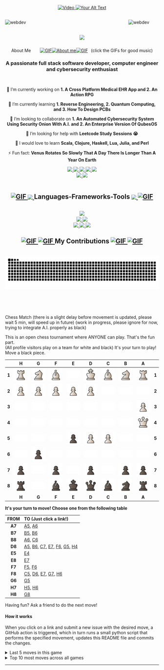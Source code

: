 <p align="center">
  <a href="https://www.youtube.com/watch?v=vpEIvRhW7NM">
    <img src="https://media4.giphy.com/media/v1.Y2lkPTc5MGI3NjExMWtlcmVnMXNic3hoMjNmN2hqbjYzbnNubThwODc0ZzdseHhoaTg3aiZlcD12MV9pbnRlcm5hbF9naWZfYnlfaWQmY3Q9Zw/6v8Eh5MHAl7WP9A78Z/giphy.gif" alt="Video" height="250px">
  </a>
  <a href="https://www.youtube.com/watch?v=VgjTx7RVJPI">
    <img src="https://i.imgur.com/0vgmLsY.gif" alt="Your Alt Text" height="250px" width="250px"> 
  </a>
</p>

<!--img align="right" src="https://visitor-badge.laobi.icu/badge?page_id=BengalPirate.BengalPirate" /-->

<!-- <img align="right" src="https://komarev.com/ghpvc/?username=BengalPirate&label=Edgerunners&color=0e75b6&style=flat" alt=BengalPirate/> -->
<br>
<a href="https://www.youtube.com/watch?v=Cd06IxUBIM0">
  <img src="https://media2.giphy.com/media/v1.Y2lkPTc5MGI3NjExOW1tOWJhd3k5cGl5dHB2aHE3dTVxdXhsZmI3aTd6enM4b3pvODN6MCZlcD12MV9pbnRlcm5hbF9naWZfYnlfaWQmY3Q9cw/12Qzy9HV97y3vcPnhE/giphy.gif" align="left" alt="webdev" width="100">
</a>
<a href="https://www.youtube.com/watch?v=VhthaXZYRNk">
  <img src="https://media1.giphy.com/media/v1.Y2lkPTc5MGI3NjExb2pwaDBna2pwZTA5dTFvMW5pdHQwM3NmanhrdjVvbjVxZzhib295YyZlcD12MV9pbnRlcm5hbF9naWZfYnlfaWQmY3Q9Zw/lNLPKnfJU5YWz1pO0v/giphy.gif" align="right" alt="webdev" width="100">
</a>

<!--<img align="right" src="Bladerunner.jpg" alt="Bladerunner Image" width="50" height="50">-->

<h1 align="center">
  <a href="https://www.youtube.com/watch?v=1JNmz17gnMw&list=RDWK2R6RNwHDY&index=2">
    <img src="https://readme-typing-svg.herokuapp.com/?font=Righteous&size=35&center=true&vCenter=true&width=500&height=70&duration=4000&lines=Hello+Friend+👋;" />
  </a>
</h1>

<div align="center" style="display: flex; align-items: center; justify-content: center;">
  <div style="margin-right: 30px;">About Me</div>
    <a href="https://www.youtube.com/watch?v=CmwRQqJsegw&list=PLF42D0352FB78B009&index=5">
      <img src="https://media0.giphy.com/media/v1.Y2lkPTc5MGI3NjExa2FxcHhrbjhhczQ2N21oMzVlNXlpZGY4bzZqOWgzbWticmQ4dmJsaiZlcD12MV9pbnRlcm5hbF9naWZfYnlfaWQmY3Q9Zw/AOSwwqVjNZlDO/giphy.gif" alt="GIF" style="width: 60px; height: 60px;">
    </a>
    <a href="https://www.youtube.com/watch?v=WeRQ_Essido">
      <img src="https://github.com/7oSkaaa/7oSkaaa/blob/main/Images/about_me.gif?raw=true" width="50px" alt="About me">
    </a>
    <a href="https://www.youtube.com/watch?v=hvzI_z65Xfs">
      <img src="https://media0.giphy.com/media/v1.Y2lkPTc5MGI3NjExa2FxcHhrbjhhczQ2N21oMzVlNXlpZGY4bzZqOWgzbWticmQ4dmJsaiZlcD12MV9pbnRlcm5hbF9naWZfYnlfaWQmY3Q9Zw/AOSwwqVjNZlDO/giphy.gif" alt="GIF" style="width: 60px; height: 60px;">
    </a>
  <div style="margin-left: 10px;">(click the GIFs for good music)</div>
</div>



<h3 align="center">A passionate full stack software developer, computer engineer and cybersecurity enthusiast</h3>

<br/>

<div align="center">

 🔭 I’m currently working on **1. A Cross Platform Medical EHR App and 2. An Action RPG**
 
 🌱 I’m currently learning **1. Reverse Engineering, 2. Quantum Computing, and 3. How To Design PCBs**
 
 👯 I’m looking to collaborate on **1. An Automated Cybersecurity System Using Security Onion With A.I. and 2. An Enterprise Version Of QubesOS**
 
 🤔 I’m looking for help with **Leetcode Study Sessions 😭**

 📖 I would love to learn **Scala, Clojure, Haskell, Lua, Julia, and Perl**
  <!-- -- 💬 Ask me about ...              - 📫 How to reach me: ... - 😄 Pronouns: **he/him** -->
 ⚡ Fun fact: **Venus Rotates So Slowly That A Day There Is Longer Than A Year On Earth**

</div>

<div align="center">
  <a href="mailto:BengalPirate@proton.me">
    <img src="https://img.shields.io/badge/Protonmail-6C4AFE?style=for-the-badge&logo=protonmail&logoColor=white"/>
  </a>
  <!--<a href="https://www.linkedin.com/in/brandon-newton-519607251/">
    <img src="https://img.shields.io/badge/LinkedIn-0077B5?style=for-the-badge&logo=linkedin&logoColor=white" />
  </a>-->
  <a href="https://gitlab.com/BengalPirate">
    <img src="https://img.shields.io/badge/Gitlab-E14328?style=for-the-badge&logo=gitlab&logoColor=FF9E1B"/>
  </a>
  <a href="https://bitbucket.org/bengalpirate/workspace/overview/">
    <img src="https://img.shields.io/badge/Bitbucket-0052CC?style=for-the-badge&logo=bitbucket&logoColor=5298FB"/>
  </a>
   <a href="https://stackoverflow.com/users/22466566/bengalpirate">
    <img src="https://img.shields.io/badge/stack_overflow-BFBDBB?style=for-the-badge&logo=stackoverflow&logoColor=F48425"/>
  </a>
  <a href="https://www.flux.ai/bengalpirate">
    <img src="https://img.shields.io/badge/Flux.AI-34544C?style=for-the-badge&logo=amazonec2&logoColor=1CFAC2"/>
  </a>
</div>
<div align="center">
  <a href="https://leetcode.com/BengalPirate/">
    <img src="https://img.shields.io/badge/LeetCode-BFBDBB?style=for-the-badge&logo=leetcode&logoColor=FFA116"/>
  </a>
  <a href="https://www.codewars.com/users/BengalPirate">
    <img src="https://img.shields.io/badge/CodeWars-B1361E?style=for-the-badge&logo=codewars&logoColor=FFFFFF"/>
  </a>
</div>

<br/>

<h2 align="center">
  <a href="https://www.youtube.com/watch?v=xKISdd2mKzU"><img src="https://media2.giphy.com/media/v1.Y2lkPTc5MGI3NjExaGZ1N29wZ2JtYWZsN3Q0ZWYxdHlwaTFueTA2c3dkdGF0MWJkdTVtcCZlcD12MV9pbnRlcm5hbF9naWZfYnlfaWQmY3Q9Zw/xebOoxouppcGs/giphy.gif" alt="GIF" style="width: 80px; height: 80px;"> </a>
  <a href ="https://www.youtube.com/watch?v=8nW4jypamrA"><img src="https://github.com/7oSkaaa/7oSkaaa/blob/main/Images/Statistics.gif?raw=true" width="50px" style="vertical-align:middle;"> </a>
  Languages-Frameworks-Tools 
  <a href ="https://www.youtube.com/watch?v=51iquRYKPbs"><img src="https://github.com/7oSkaaa/7oSkaaa/blob/main/Images/Statistics.gif?raw=true" width="50px" style="vertical-align:middle;"> </a>
  <a href="https://www.youtube.com/watch?v=z0EY-vQXRwc"><img src ="https://media4.giphy.com/media/v1.Y2lkPTc5MGI3NjExYTlvN29mNWdlYmY1eDR5Z3hoMWtybTdlNHdrZmJqaDd3ZXQ4MTY2ZCZlcD12MV9pbnRlcm5hbF9naWZfYnlfaWQmY3Q9Zw/XTAqdwCL2oEus/giphy.gif" alt="GIF" style="width: 80px; height: 80px;"></a>
</h2>

<br/>
<div align="center">
  <a href="https://skillicons.dev">
    <img src="https://skillicons.dev/icons?i=cpp,py,java,c,html,css,javascript,typescript,kotlin,swift,dart,ruby,cs,go,rust"/><br>
    <img src="https://skillicons.dev/icons?i=git,aws,azure,cloudflare,mongodb,firebase,appwrite,react,flutter,rails"/>
    <img src="https://skillicons.dev/icons?i=figma,vscode,eclipse,androidstudio,vim,bash,powershell,fortran,r,matlab,octave"/><br>
    <img src="https://skillicons.dev/icons?i=raspberrypi,tensorflow,arduino,docker,kubernetes,threejs"/>
    <img src="https://skillicons.dev/icons?i=godot,unity,unreal,blender,ai,autocad"/>
    <img src="https://skillicons.dev/icons?i=linux,redhat,debian,kali,arch,bsd,apple,windows,ros"/>
    <!-- <img src="https://skillicons.dev/icons?i=angular,aws,azure,blender,bsd,firebase,mongodb,go,gtk,haskell,jquery,mysql,node.js,php,postgres,rails,ruby,rust,sass,ts,"/>-->
  </a>
</div>

<div align="center">
  <h2> <a href="https://www.youtube.com/watch?v=_OiQYA1l9c4"><img src="https://media2.giphy.com/media/v1.Y2lkPTc5MGI3NjExYTJoanh0Y2g0aXJrdnoxeHpnaG10b2o2cXZjamRmN3p0MXRodXA2bSZlcD12MV9pbnRlcm5hbF9naWZfYnlfaWQmY3Q9Zw/26uf7ScTyyojrKIqA/giphy.gif" alt="GIF" style="width: 40px; height: 40px;"> </a> <a href="https://www.youtube.com/watch?v=SLEnDqdqAsc"><img src="https://media1.giphy.com/media/v1.Y2lkPTc5MGI3NjExMjh1YnllcHA2a3Y5bTgwZTRpZGJqMGNqMDA4cTBsbGxuaWU4cXRtcyZlcD12MV9pbnRlcm5hbF9naWZfYnlfaWQmY3Q9Zw/3oKIPlCroSFHV8uoko/giphy.gif" alt="GIF" style="width: 40px; height: 40px;"> </a> My Contributions <a href="https://www.youtube.com/watch?v=iKBCVZqqooY"><img src="https://media1.giphy.com/media/v1.Y2lkPTc5MGI3NjExMjh1YnllcHA2a3Y5bTgwZTRpZGJqMGNqMDA4cTBsbGxuaWU4cXRtcyZlcD12MV9pbnRlcm5hbF9naWZfYnlfaWQmY3Q9Zw/3oKIPlCroSFHV8uoko/giphy.gif" alt="GIF" style="width: 40px; height: 40px;"> <a href="https://www.youtube.com/watch?v=BXqblYbUAeI"> <img src="https://media2.giphy.com/media/v1.Y2lkPTc5MGI3NjExYTJoanh0Y2g0aXJrdnoxeHpnaG10b2o2cXZjamRmN3p0MXRodXA2bSZlcD12MV9pbnRlcm5hbF9naWZfYnlfaWQmY3Q9Zw/26uf7ScTyyojrKIqA/giphy.gif" alt="GIF" style="width: 40px; height: 40px;"> </a> </h2>
  <br>
  <a href= "https://www.youtube.com/watch?v=B7PnQBn5k_E">  
    <img alt="snake eating my contributions" src="https://raw.githubusercontent.com/BengalPirate/BengalPirate/output/github-contribution-grid-snake.svg"/>
  </a>

  <br/><br/><br/>
</div>

Chess Match 
(there is a slight delay before movement is updated, please wait 5 min, will speed up in future)
(work in progress, please ignore for now, trying to integrate A.I. properly as black)

This is an open chess tournament where ANYONE can play. That's the fun part.  
(All profile visitors play on a team for white and black)
It's your turn to play! Move a <!-- BEGIN TURN -->black<!-- END TURN --> piece.

<!-- BEGIN CHESS BOARD -->
|   | H | G | F | E | D | C | B | A |   |
|---|:-:|:-:|:-:|:-:|:-:|:-:|:-:|:-:|:-:|
| **1** | <img src="img/white/rook.svg" width=50px> | <img src="img/white/knight.svg" width=50px> | <img src="img/white/bishop.svg" width=50px> | <img src="img/blank.png" width=50px> | <img src="img/white/king.svg" width=50px> | <img src="img/white/bishop.svg" width=50px> | <img src="img/white/knight.svg" width=50px> | <img src="img/white/rook.svg" width=50px> | **1** |
| **2** | <img src="img/white/pawn.svg" width=50px> | <img src="img/white/pawn.svg" width=50px> | <img src="img/white/pawn.svg" width=50px> | <img src="img/white/pawn.svg" width=50px> | <img src="img/white/pawn.svg" width=50px> | <img src="img/blank.png" width=50px> | <img src="img/blank.png" width=50px> | <img src="img/blank.png" width=50px> | **2** |
| **3** | <img src="img/blank.png" width=50px> | <img src="img/blank.png" width=50px> | <img src="img/blank.png" width=50px> | <img src="img/blank.png" width=50px> | <img src="img/blank.png" width=50px> | <img src="img/blank.png" width=50px> | <img src="img/blank.png" width=50px> | <img src="img/white/pawn.svg" width=50px> | **3** |
| **4** | <img src="img/blank.png" width=50px> | <img src="img/blank.png" width=50px> | <img src="img/blank.png" width=50px> | <img src="img/blank.png" width=50px> | <img src="img/blank.png" width=50px> | <img src="img/blank.png" width=50px> | <img src="img/blank.png" width=50px> | <img src="img/white/queen.svg" width=50px> | **4** |
| **5** | <img src="img/blank.png" width=50px> | <img src="img/blank.png" width=50px> | <img src="img/blank.png" width=50px> | <img src="img/black/pawn.svg" width=50px> | <img src="img/white/pawn.svg" width=50px> | <img src="img/white/pawn.svg" width=50px> | <img src="img/blank.png" width=50px> | <img src="img/blank.png" width=50px> | **5** |
| **6** | <img src="img/blank.png" width=50px> | <img src="img/black/pawn.svg" width=50px> | <img src="img/blank.png" width=50px> | <img src="img/blank.png" width=50px> | <img src="img/blank.png" width=50px> | <img src="img/blank.png" width=50px> | <img src="img/blank.png" width=50px> | <img src="img/blank.png" width=50px> | **6** |
| **7** | <img src="img/black/pawn.svg" width=50px> | <img src="img/blank.png" width=50px> | <img src="img/black/pawn.svg" width=50px> | <img src="img/blank.png" width=50px> | <img src="img/black/pawn.svg" width=50px> | <img src="img/blank.png" width=50px> | <img src="img/black/pawn.svg" width=50px> | <img src="img/black/pawn.svg" width=50px> | **7** |
| **8** | <img src="img/black/rook.svg" width=50px> | <img src="img/blank.png" width=50px> | <img src="img/black/bishop.svg" width=50px> | <img src="img/black/king.svg" width=50px> | <img src="img/black/queen.svg" width=50px> | <img src="img/black/bishop.svg" width=50px> | <img src="img/black/knight.svg" width=50px> | <img src="img/black/rook.svg" width=50px> | **8** |
|   | **H** | **G** | **F** | **E** | **D** | **C** | **B** | **A** |   |
<!-- END CHESS BOARD -->

**It's your turn to move! Choose one from the following table**
<!-- BEGIN MOVES LIST -->
|  FROM  | TO (Just click a link!) |
| :----: | :---------------------- |
| **A7** | [A5](https://github.com/BengalPirate/BengalPirate/issues/new?body=Please+do+not+change+the+title.+Just+click+%22Submit+new+issue%22.+You+don%27t+need+to+do+anything+else+%3AD&title=Chess%3A+Move+A7+to+A5), [A6](https://github.com/BengalPirate/BengalPirate/issues/new?body=Please+do+not+change+the+title.+Just+click+%22Submit+new+issue%22.+You+don%27t+need+to+do+anything+else+%3AD&title=Chess%3A+Move+A7+to+A6) |
| **B7** | [B5](https://github.com/BengalPirate/BengalPirate/issues/new?body=Please+do+not+change+the+title.+Just+click+%22Submit+new+issue%22.+You+don%27t+need+to+do+anything+else+%3AD&title=Chess%3A+Move+B7+to+B5), [B6](https://github.com/BengalPirate/BengalPirate/issues/new?body=Please+do+not+change+the+title.+Just+click+%22Submit+new+issue%22.+You+don%27t+need+to+do+anything+else+%3AD&title=Chess%3A+Move+B7+to+B6) |
| **B8** | [A6](https://github.com/BengalPirate/BengalPirate/issues/new?body=Please+do+not+change+the+title.+Just+click+%22Submit+new+issue%22.+You+don%27t+need+to+do+anything+else+%3AD&title=Chess%3A+Move+B8+to+A6), [C6](https://github.com/BengalPirate/BengalPirate/issues/new?body=Please+do+not+change+the+title.+Just+click+%22Submit+new+issue%22.+You+don%27t+need+to+do+anything+else+%3AD&title=Chess%3A+Move+B8+to+C6) |
| **D8** | [A5](https://github.com/BengalPirate/BengalPirate/issues/new?body=Please+do+not+change+the+title.+Just+click+%22Submit+new+issue%22.+You+don%27t+need+to+do+anything+else+%3AD&title=Chess%3A+Move+D8+to+A5), [B6](https://github.com/BengalPirate/BengalPirate/issues/new?body=Please+do+not+change+the+title.+Just+click+%22Submit+new+issue%22.+You+don%27t+need+to+do+anything+else+%3AD&title=Chess%3A+Move+D8+to+B6), [C7](https://github.com/BengalPirate/BengalPirate/issues/new?body=Please+do+not+change+the+title.+Just+click+%22Submit+new+issue%22.+You+don%27t+need+to+do+anything+else+%3AD&title=Chess%3A+Move+D8+to+C7), [E7](https://github.com/BengalPirate/BengalPirate/issues/new?body=Please+do+not+change+the+title.+Just+click+%22Submit+new+issue%22.+You+don%27t+need+to+do+anything+else+%3AD&title=Chess%3A+Move+D8+to+E7), [F6](https://github.com/BengalPirate/BengalPirate/issues/new?body=Please+do+not+change+the+title.+Just+click+%22Submit+new+issue%22.+You+don%27t+need+to+do+anything+else+%3AD&title=Chess%3A+Move+D8+to+F6), [G5](https://github.com/BengalPirate/BengalPirate/issues/new?body=Please+do+not+change+the+title.+Just+click+%22Submit+new+issue%22.+You+don%27t+need+to+do+anything+else+%3AD&title=Chess%3A+Move+D8+to+G5), [H4](https://github.com/BengalPirate/BengalPirate/issues/new?body=Please+do+not+change+the+title.+Just+click+%22Submit+new+issue%22.+You+don%27t+need+to+do+anything+else+%3AD&title=Chess%3A+Move+D8+to+H4) |
| **E5** | [E4](https://github.com/BengalPirate/BengalPirate/issues/new?body=Please+do+not+change+the+title.+Just+click+%22Submit+new+issue%22.+You+don%27t+need+to+do+anything+else+%3AD&title=Chess%3A+Move+E5+to+E4) |
| **E8** | [E7](https://github.com/BengalPirate/BengalPirate/issues/new?body=Please+do+not+change+the+title.+Just+click+%22Submit+new+issue%22.+You+don%27t+need+to+do+anything+else+%3AD&title=Chess%3A+Move+E8+to+E7) |
| **F7** | [F5](https://github.com/BengalPirate/BengalPirate/issues/new?body=Please+do+not+change+the+title.+Just+click+%22Submit+new+issue%22.+You+don%27t+need+to+do+anything+else+%3AD&title=Chess%3A+Move+F7+to+F5), [F6](https://github.com/BengalPirate/BengalPirate/issues/new?body=Please+do+not+change+the+title.+Just+click+%22Submit+new+issue%22.+You+don%27t+need+to+do+anything+else+%3AD&title=Chess%3A+Move+F7+to+F6) |
| **F8** | [C5](https://github.com/BengalPirate/BengalPirate/issues/new?body=Please+do+not+change+the+title.+Just+click+%22Submit+new+issue%22.+You+don%27t+need+to+do+anything+else+%3AD&title=Chess%3A+Move+F8+to+C5), [D6](https://github.com/BengalPirate/BengalPirate/issues/new?body=Please+do+not+change+the+title.+Just+click+%22Submit+new+issue%22.+You+don%27t+need+to+do+anything+else+%3AD&title=Chess%3A+Move+F8+to+D6), [E7](https://github.com/BengalPirate/BengalPirate/issues/new?body=Please+do+not+change+the+title.+Just+click+%22Submit+new+issue%22.+You+don%27t+need+to+do+anything+else+%3AD&title=Chess%3A+Move+F8+to+E7), [G7](https://github.com/BengalPirate/BengalPirate/issues/new?body=Please+do+not+change+the+title.+Just+click+%22Submit+new+issue%22.+You+don%27t+need+to+do+anything+else+%3AD&title=Chess%3A+Move+F8+to+G7), [H6](https://github.com/BengalPirate/BengalPirate/issues/new?body=Please+do+not+change+the+title.+Just+click+%22Submit+new+issue%22.+You+don%27t+need+to+do+anything+else+%3AD&title=Chess%3A+Move+F8+to+H6) |
| **G6** | [G5](https://github.com/BengalPirate/BengalPirate/issues/new?body=Please+do+not+change+the+title.+Just+click+%22Submit+new+issue%22.+You+don%27t+need+to+do+anything+else+%3AD&title=Chess%3A+Move+G6+to+G5) |
| **H7** | [H5](https://github.com/BengalPirate/BengalPirate/issues/new?body=Please+do+not+change+the+title.+Just+click+%22Submit+new+issue%22.+You+don%27t+need+to+do+anything+else+%3AD&title=Chess%3A+Move+H7+to+H5), [H6](https://github.com/BengalPirate/BengalPirate/issues/new?body=Please+do+not+change+the+title.+Just+click+%22Submit+new+issue%22.+You+don%27t+need+to+do+anything+else+%3AD&title=Chess%3A+Move+H7+to+H6) |
| **H8** | [G8](https://github.com/BengalPirate/BengalPirate/issues/new?body=Please+do+not+change+the+title.+Just+click+%22Submit+new+issue%22.+You+don%27t+need+to+do+anything+else+%3AD&title=Chess%3A+Move+H8+to+G8) |
<!-- END MOVES LIST -->

Having fun? Ask a friend to do the next move!

#### How it works

When you click on a link and submit a new issue with the desired move, a GitHub action is triggered, which in turn runs a small python script that performs the specified movement, updates this README file and commits the changes.

<details>
  <summary>Last 5 moves in this game</summary>
<!-- BEGIN LAST MOVES -->

| Move | Author |
| :--: | :----- |
| `C4` to `D5` | [ @BengalPirate](https://github.com/BengalPirate) |
| `G7` to `G6` | [ @Z1R0Axcel](https://github.com/Z1R0Axcel) |
| `E1` to `D1` | [ @Ke123-design](https://github.com/Ke123-design) |
| `F6` to `D5` | [ @FrenzyExists](https://github.com/FrenzyExists) |
| `B4` to `C5` | [ @49isthebest](https://github.com/49isthebest) |

<!-- END LAST MOVES -->
</details>

<details>
  <summary>Top 10 most moves across all games</summary>
<!-- BEGIN TOP MOVES -->

| Total moves |  User  |
| :---------: | :----- |
| 3 | [@BengalPirate](https://github.com/BengalPirate) |
| 1 | [@IamTemmy](https://github.com/IamTemmy) |
| 1 | [@devinscott25](https://github.com/devinscott25) |
| 1 | [@zylim1128](https://github.com/zylim1128) |
| 1 | [@slflores0911](https://github.com/slflores0911) |
| 1 | [@UTkbxRME7c9C](https://github.com/UTkbxRME7c9C) |
| 1 | [@ShalmonAnandas](https://github.com/ShalmonAnandas) |
| 1 | [@Svaarich](https://github.com/Svaarich) |
| 1 | [@49isthebest](https://github.com/49isthebest) |
| 1 | [@FrenzyExists](https://github.com/FrenzyExists) |

<!-- END TOP MOVES -->
</details>

---





















